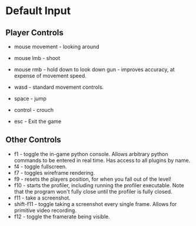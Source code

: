 # Default Input #

## Player Controls ##
  * mouse movement - looking around
  * mouse lmb - shoot
  * mouse rmb - hold down to look down gun - improves accuracy, at expense of movement speed.

  * wasd - standard movement controls.
  * space - jump
  * control - crouch

  * esc - Exit the game

## Other Controls ##

  * f1 - toggle the in-game python console. Allows arbitrary python commands to be entered in real time. Has access to all plugins by name.
  * f4 - toggle fullscreen.
  * f7 - toggles wireframe rendering.
  * f9 - resets the players position, for when you fall out of the level!
  * f10 - starts the profiler, including running the profiler executable. Note that the program won't fully close until the profiler is fully closed.
  * f11 - take a screenshot.
  * shift-f11 - toggle taking a screenshot every single frame. Allows for primitive video recording.
  * f12 - toggle the framerate being visible.